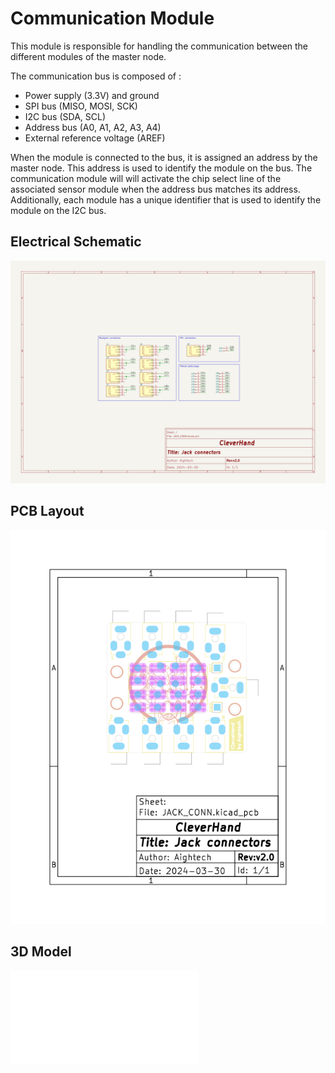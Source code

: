 # Communication Module
This module is responsible for handling the communication between the different modules of the master node.

The communication bus is composed of :
- Power supply (3.3V) and ground
- SPI bus (MISO, MOSI, SCK)
- I2C bus (SDA, SCL)
- Address bus (A0, A1, A2, A3, A4)
- External reference voltage (AREF)

When the module is connected to the bus, it is assigned an address by the master node. This address is used to identify the module on the bus.
The communication module will will activate the chip select line of the associated sensor module when the address bus matches its address.
Additionally, each module has a unique identifier that is used to identify the module on the I2C bus.

## Electrical Schematic
![JACK_CONN_sch](plots/JACK_CONN_sch.svg)

## PCB Layout
![JACK_CONN_pcb](plots/JACK_CONN_pcb.svg)

## 3D Model
![JACK_CONN_3D](plots/JACK_CONN_pcb.stl)